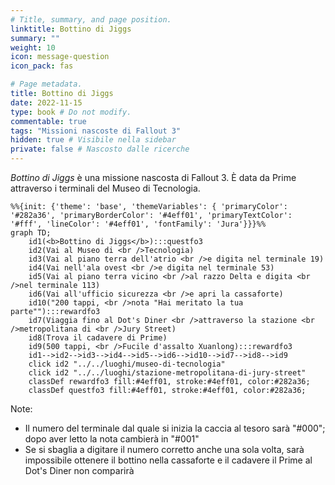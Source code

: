 ```yaml
---
# Title, summary, and page position.
linktitle: Bottino di Jiggs
summary: ""
weight: 10
icon: message-question
icon_pack: fas

# Page metadata.
title: Bottino di Jiggs
date: 2022-11-15
type: book # Do not modify.
commentable: true
tags: "Missioni nascoste di Fallout 3"
hidden: true # Visibile nella sidebar
private: false # Nascosto dalle ricerche
---
```


*Bottino di Jiggs* è una missione nascosta di Fallout 3. È data da Prime attraverso i terminali del Museo di Tecnologia.



```mermaid
%%{init: {'theme': 'base', 'themeVariables': { 'primaryColor': '#282a36', 'primaryBorderColor': '#4eff01', 'primaryTextColor': '#fff', 'lineColor': '#4eff01', 'fontFamily': 'Jura'}}}%%
graph TD;
    id1(<b>Bottino di Jiggs</b>):::questfo3
    id2(Vai al Museo di <br />Tecnologia)
    id3(Vai al piano terra dell'atrio <br />e digita nel terminale 19)
    id4(Vai nell'ala ovest <br />e digita nel terminale 53)
    id5(Vai al piano terra vicino <br />al razzo Delta e digita <br />nel terminale 113)
    id6(Vai all'ufficio sicurezza <br />e apri la cassaforte)
    id10("200 tappi, <br />nota "Hai meritato la tua parte""):::rewardfo3
    id7(Viaggia fino al Dot's Diner <br />attraverso la stazione <br />metropolitana di <br />Jury Street) 
    id8(Trova il cadavere di Prime)
    id9(500 tappi, <br />Fucile d'assalto Xuanlong):::rewardfo3
    id1-->id2-->id3-->id4-->id5-->id6-->id10-->id7-->id8-->id9
    click id2 "../../luoghi/museo-di-tecnologia"
    click id2 "../../luoghi/stazione-metropolitana-di-jury-street"
    classDef rewardfo3 fill:#4eff01, stroke:#4eff01, color:#282a36;
    classDef questfo3 fill:#4eff01, stroke:#4eff01, color:#282a36;
```

Note:
- Il numero del terminale dal quale si inizia la caccia al tesoro sarà "#000"; dopo aver letto la nota cambierà in "#001"
- Se si sbaglia a digitare il numero corretto anche una sola volta, sarà impossibile ottenere il bottino nella cassaforte e  il cadavere il Prime al Dot's Diner non comparirà